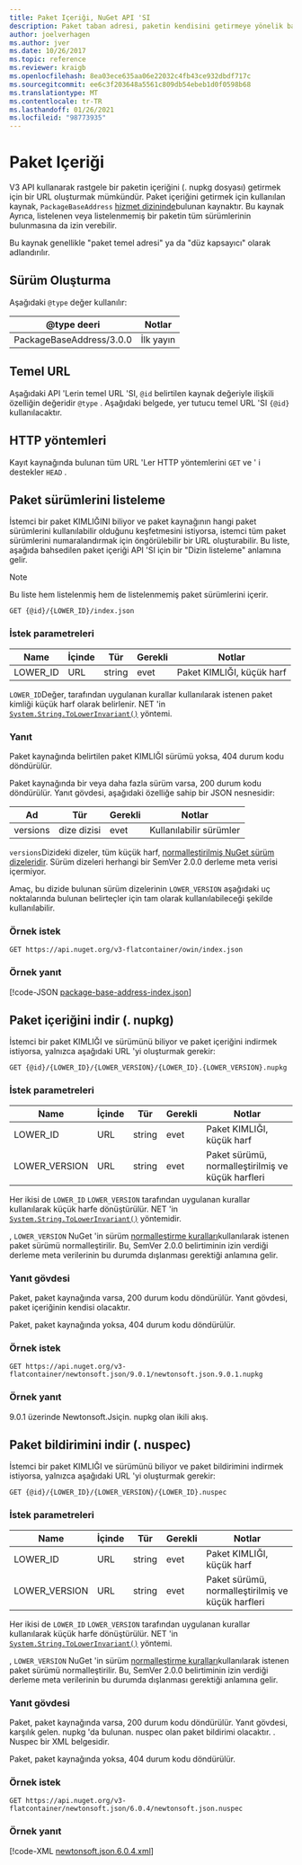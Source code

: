 ```yaml
---
title: Paket Içeriği, NuGet API 'SI
description: Paket taban adresi, paketin kendisini getirmeye yönelik basit bir arabirimdir.
author: joelverhagen
ms.author: jver
ms.date: 10/26/2017
ms.topic: reference
ms.reviewer: kraigb
ms.openlocfilehash: 8ea03ece635aa06e22032c4fb43ce932dbdf717c
ms.sourcegitcommit: ee6c3f203648a5561c809db54ebeb1d0f0598b68
ms.translationtype: MT
ms.contentlocale: tr-TR
ms.lasthandoff: 01/26/2021
ms.locfileid: "98773935"
---
```

# <a name="package-content"></a>Paket Içeriği

V3 API kullanarak rastgele bir paketin içeriğini (. nupkg dosyası) getirmek için bir URL oluşturmak mümkündür. Paket içeriğini getirmek için kullanılan kaynak, `PackageBaseAddress` [hizmet dizininde](service-index.md)bulunan kaynaktır. Bu kaynak Ayrıca, listelenen veya listelenmemiş bir paketin tüm sürümlerinin bulunmasına da izin verebilir.

Bu kaynak genellikle "paket temel adresi" ya da "düz kapsayıcı" olarak adlandırılır.

## <a name="versioning"></a>Sürüm Oluşturma

Aşağıdaki `@type` değer kullanılır:

@type deeri              | Notlar
------------------------ | -----
PackageBaseAddress/3.0.0 | İlk yayın

## <a name="base-url"></a>Temel URL

Aşağıdaki API 'Lerin temel URL 'SI, `@id` belirtilen kaynak değeriyle ilişkili özelliğin değeridir `@type` . Aşağıdaki belgede, yer tutucu temel URL 'SI `{@id}` kullanılacaktır.

## <a name="http-methods"></a>HTTP yöntemleri

Kayıt kaynağında bulunan tüm URL 'Ler HTTP yöntemlerini `GET` ve ' i destekler `HEAD` .

## <a name="enumerate-package-versions"></a>Paket sürümlerini listeleme

İstemci bir paket KIMLIĞINI biliyor ve paket kaynağının hangi paket sürümlerini kullanılabilir olduğunu keşfetmesini istiyorsa, istemci tüm paket sürümlerini numaralandırmak için öngörülebilir bir URL oluşturabilir. Bu liste, aşağıda bahsedilen paket içeriği API 'SI için bir "Dizin listeleme" anlamına gelir.

> [!Note]
> Bu liste hem listelenmiş hem de listelenmemiş paket sürümlerini içerir.

```
GET {@id}/{LOWER_ID}/index.json
```

### <a name="request-parameters"></a>İstek parametreleri

Name     | İçinde     | Tür    | Gerekli | Notlar
-------- | ------ | ------- | -------- | -----
LOWER_ID | URL    | string  | evet      | Paket KIMLIĞI, küçük harf

`LOWER_ID`Değer, tarafından uygulanan kurallar kullanılarak istenen paket kimliği küçük harf olarak belirlenir. NET 'in [`System.String.ToLowerInvariant()`](/dotnet/api/system.string.tolowerinvariant?view=netstandard-2.0#System_String_ToLowerInvariant&preserve-view=true) yöntemi.

### <a name="response"></a>Yanıt

Paket kaynağında belirtilen paket KIMLIĞI sürümü yoksa, 404 durum kodu döndürülür.

Paket kaynağında bir veya daha fazla sürüm varsa, 200 durum kodu döndürülür. Yanıt gövdesi, aşağıdaki özelliğe sahip bir JSON nesnesidir:

Ad     | Tür             | Gerekli | Notlar
-------- | ---------------- | -------- | -----
versions | dize dizisi | evet      | Kullanılabilir sürümler

`versions`Dizideki dizeler, tüm küçük harf, [normalleştirilmiş NuGet sürüm dizeleridir](../concepts/package-versioning.md#normalized-version-numbers). Sürüm dizeleri herhangi bir SemVer 2.0.0 derleme meta verisi içermiyor.

Amaç, bu dizide bulunan sürüm dizelerinin `LOWER_VERSION` aşağıdaki uç noktalarında bulunan belirteçler için tam olarak kullanılabileceği şekilde kullanılabilir.

### <a name="sample-request"></a>Örnek istek

```
GET https://api.nuget.org/v3-flatcontainer/owin/index.json
```

### <a name="sample-response"></a>Örnek yanıt

[!code-JSON [package-base-address-index.json](./_data/package-base-address-index.json)]

## <a name="download-package-content-nupkg"></a>Paket içeriğini indir (. nupkg)

İstemci bir paket KIMLIĞI ve sürümünü biliyor ve paket içeriğini indirmek istiyorsa, yalnızca aşağıdaki URL 'yi oluşturmak gerekir:

```
GET {@id}/{LOWER_ID}/{LOWER_VERSION}/{LOWER_ID}.{LOWER_VERSION}.nupkg
```

### <a name="request-parameters"></a>İstek parametreleri

Name          | İçinde     | Tür   | Gerekli | Notlar
------------- | ------ | ------ | -------- | -----
LOWER_ID      | URL    | string | evet      | Paket KIMLIĞI, küçük harf
LOWER_VERSION | URL    | string | evet      | Paket sürümü, normalleştirilmiş ve küçük harfleri

Her ikisi de `LOWER_ID` `LOWER_VERSION` tarafından uygulanan kurallar kullanılarak küçük harfe dönüştürülür. NET 'in [`System.String.ToLowerInvariant()`](/dotnet/api/system.string.tolowerinvariant?view=netstandard-2.0#System_String_ToLowerInvariant&preserve-view=true)
yöntemidir.

, `LOWER_VERSION` NuGet 'in sürüm [normalleştirme kuralları](../concepts/package-versioning.md#normalized-version-numbers)kullanılarak istenen paket sürümü normalleştirilir. Bu, SemVer 2.0.0 belirtiminin izin verdiği derleme meta verilerinin bu durumda dışlanması gerektiği anlamına gelir.

### <a name="response-body"></a>Yanıt gövdesi

Paket, paket kaynağında varsa, 200 durum kodu döndürülür. Yanıt gövdesi, paket içeriğinin kendisi olacaktır.

Paket, paket kaynağında yoksa, 404 durum kodu döndürülür.

### <a name="sample-request"></a>Örnek istek

```
GET https://api.nuget.org/v3-flatcontainer/newtonsoft.json/9.0.1/newtonsoft.json.9.0.1.nupkg
```

### <a name="sample-response"></a>Örnek yanıt

9.0.1 üzerinde Newtonsoft.Jsiçin. nupkg olan ikili akış.

## <a name="download-package-manifest-nuspec"></a>Paket bildirimini indir (. nuspec)

İstemci bir paket KIMLIĞI ve sürümünü biliyor ve paket bildirimini indirmek istiyorsa, yalnızca aşağıdaki URL 'yi oluşturmak gerekir:

```
GET {@id}/{LOWER_ID}/{LOWER_VERSION}/{LOWER_ID}.nuspec
```

### <a name="request-parameters"></a>İstek parametreleri

Name          | İçinde     | Tür   | Gerekli | Notlar
------------- | ------ | ------ | -------- | -----
LOWER_ID      | URL    | string | evet      | Paket KIMLIĞI, küçük harf
LOWER_VERSION | URL    | string | evet      | Paket sürümü, normalleştirilmiş ve küçük harfleri

Her ikisi de `LOWER_ID` `LOWER_VERSION` tarafından uygulanan kurallar kullanılarak küçük harfe dönüştürülür. NET 'in [`System.String.ToLowerInvariant()`](/dotnet/api/system.string.tolowerinvariant?view=netstandard-2.0#System_String_ToLowerInvariant&preserve-view=true) yöntemi.

, `LOWER_VERSION` NuGet 'in sürüm [normalleştirme kuralları](../concepts/package-versioning.md#normalized-version-numbers)kullanılarak istenen paket sürümü normalleştirilir. Bu, SemVer 2.0.0 belirtiminin izin verdiği derleme meta verilerinin bu durumda dışlanması gerektiği anlamına gelir.

### <a name="response-body"></a>Yanıt gövdesi

Paket, paket kaynağında varsa, 200 durum kodu döndürülür. Yanıt gövdesi, karşılık gelen. nupkg 'da bulunan. nuspec olan paket bildirimi olacaktır. . Nuspec bir XML belgesidir.

Paket, paket kaynağında yoksa, 404 durum kodu döndürülür.

### <a name="sample-request"></a>Örnek istek

```
GET https://api.nuget.org/v3-flatcontainer/newtonsoft.json/6.0.4/newtonsoft.json.nuspec
```

### <a name="sample-response"></a>Örnek yanıt

[!code-XML [newtonsoft.json.6.0.4.xml](./_data/newtonsoft.json.6.0.4.xml)]
